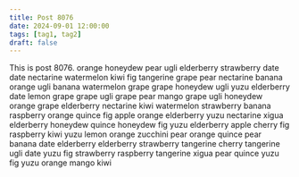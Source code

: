 ```yaml
---
title: Post 8076
date: 2024-09-01 12:00:00
tags: [tag1, tag2]
draft: false
---
```

This is post 8076.
orange
honeydew
pear
ugli
elderberry
strawberry
date
date
nectarine
watermelon
kiwi
fig
tangerine
grape
pear
nectarine
banana
orange
ugli
banana
watermelon
grape
grape
honeydew
ugli
yuzu
elderberry
date
lemon
grape
grape
ugli
grape
pear
mango
grape
ugli
honeydew
orange
grape
elderberry
nectarine
kiwi
watermelon
strawberry
banana
raspberry
orange
quince
fig
apple
orange
elderberry
yuzu
nectarine
xigua
elderberry
honeydew
quince
honeydew
fig
yuzu
elderberry
apple
cherry
fig
raspberry
kiwi
yuzu
lemon
orange
zucchini
pear
orange
quince
pear
banana
date
elderberry
elderberry
strawberry
tangerine
cherry
tangerine
ugli
date
yuzu
fig
strawberry
raspberry
tangerine
xigua
pear
quince
yuzu
fig
yuzu
orange
mango
kiwi
